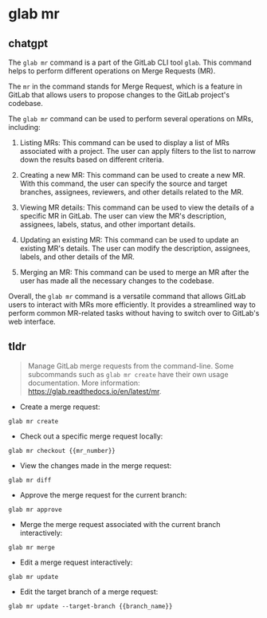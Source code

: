 # glab mr 
## chatgpt 
The `glab mr` command is a part of the GitLab CLI tool `glab`. This command helps to perform different operations on Merge Requests (MR).

The `mr` in the command stands for Merge Request, which is a feature in GitLab that allows users to propose changes to the GitLab project's codebase.

The `glab mr` command can be used to perform several operations on MRs, including:

1. Listing MRs: This command can be used to display a list of MRs associated with a project. The user can apply filters to the list to narrow down the results based on different criteria.

2. Creating a new MR: This command can be used to create a new MR. With this command, the user can specify the source and target branches, assignees, reviewers, and other details related to the MR.

3. Viewing MR details: This command can be used to view the details of a specific MR in GitLab. The user can view the MR's description, assignees, labels, status, and other important details.

4. Updating an existing MR: This command can be used to update an existing MR's details. The user can modify the description, assignees, labels, and other details of the MR.

5. Merging an MR: This command can be used to merge an MR after the user has made all the necessary changes to the codebase.

Overall, the `glab mr` command is a versatile command that allows GitLab users to interact with MRs more efficiently. It provides a streamlined way to perform common MR-related tasks without having to switch over to GitLab's web interface. 

## tldr 
 
> Manage GitLab merge requests from the command-line.
> Some subcommands such as `glab mr create` have their own usage documentation.
> More information: <https://glab.readthedocs.io/en/latest/mr>.

- Create a merge request:

`glab mr create`

- Check out a specific merge request locally:

`glab mr checkout {{mr_number}}`

- View the changes made in the merge request:

`glab mr diff`

- Approve the merge request for the current branch:

`glab mr approve`

- Merge the merge request associated with the current branch interactively:

`glab mr merge`

- Edit a merge request interactively:

`glab mr update`

- Edit the target branch of a merge request:

`glab mr update --target-branch {{branch_name}}`
